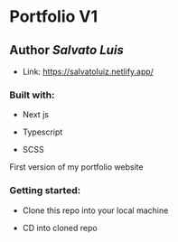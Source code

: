 # Portfolio V1

## Author *Salvato Luis*

* Link: https://salvatoluiz.netlify.app/

### Built with:

* Next js

* Typescript

* SCSS

First version of my portfolio website

### Getting started:

* Clone this repo into your local machine

* CD into cloned repo
